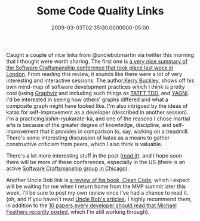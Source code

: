 ﻿---
title: Some Code Quality Links
date: "2009-03-03T02:35:00.0000000-05:00"
description: Caught a couple of nice links from @unclebobmartin via twitter this
featuredImage: img/some-code-quality-links-featured.png
---

Caught a couple of nice links from @unclebobmartin via twitter this morning that I thought were worth sharing. The first one is [a very nice summary of the Software Craftsmanship conference that took place last week in London](http://www.kerrybuckley.org/2009/03/02/software-craftsmanship-2009). From reading this review, it sounds like there were a lot of very interesting and interactive sessions. The author,[Kerry Buckley](http://www.kerrybuckley.org/), shows off his own mind-map of software development practices which I think is pretty cool (using [Graphviz](https://www.graphviz.org/) and including such things as [TATFT](https://www.google.com/search?q=tatft "Test All The F-ing Time"),[TDD](https://en.wikipedia.org/wiki/Test-driven_development), and [YAGNI](https://en.wikipedia.org/wiki/You_Ain%27t_Gonna_Need_It). I'd be interested in seeing how others' graphs differed and what a composite graph might have looked like. I'm also intrigued by the ideas of katas for self-improvement as a developer (described in another session). I'm a practicing*isshin-ryu*karate-ka, and one of the reasons I chose martial arts is because of the greater degree of knowledge, discipline, and self-improvement that it provides in comparison to, say, walking on a treadmill. There's some interesting discussion of katas as a means to gather constructive criticism from peers, which I also think is valuable.

There's a lot more interesting stuff in the post ([read it](http://www.kerrybuckley.org/2009/03/02/software-craftsmanship-2009)), and I hope soon there will be more of these conferences, especially in the US (there is an active [Software Craftsmanship group in Chicago](http://groups.softwarecraftsmanship.org/)).

Another Uncle Bob link is [a review of his book, Clean Code](http://java.dzone.com/reviews/clean-code-handbook-agile), which I expect will be waiting for me when I return home from the MVP summit later this week. I'll be sure to post my own review once I've had a chance to read it. (oh, and if you haven't read [Uncle Bob's articles](http://www.objectmentor.com/resources/publishedArticles.html), I highly recommend them, in addition to the [10 papers every developer should read that Michael Feathers recently posted](http://blog.objectmentor.com/articles/2009/02/26/10-papers-every-programmer-should-read-at-least-twice), which I'm still working through).


